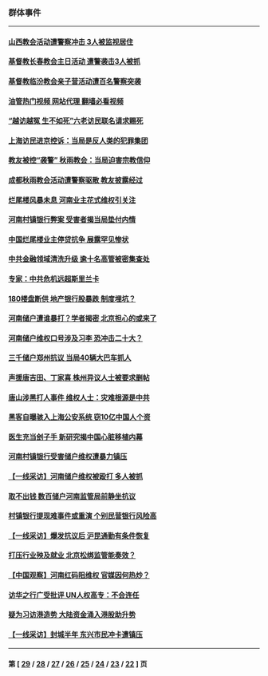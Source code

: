 ### 群体事件
---
#### [山西教会活动遭警察冲击 3人被监视居住](../../pages/ncid279/n13808966.md?08251645) 
#### [基督教长春教会主日活动 遭警袭击3人被抓](../../pages/ncid279/n13806935.md?08251645) 
#### [基督教临汾教会亲子营活动遭百名警察突袭](../../pages/ncid279/n13806527.md?08251645) 
#### [油管热门视频 网站代理 翻墙必看视频](http://209.222.30.114:81/youtube.html?08251645)
#### [“越访越冤 生不如死”六老访民联名请求赐死](../../pages/ncid279/n13805907.md?08251645) 
#### [上海访民进京控诉：当局是反人类的犯罪集团](../../pages/ncid279/n13803858.md?08251645) 
#### [教友被控“袭警” 秋雨教会：当局迫害宗教信仰](../../pages/ncid279/n13803563.md?08251645) 
#### [成都秋雨教会活动遭警察驱散 教友披露经过](../../pages/ncid279/n13802541.md?08251645) 
#### [烂尾楼风暴未息 河南业主花式维权引关注](../../pages/ncid279/n13794519.md?08251645) 
#### [河南村镇银行弊案 受害者揭当局垫付内情](../../pages/ncid279/n13791990.md?08251645) 
#### [中国烂尾楼业主停贷抗争 展露罕见惨状](../../pages/ncid279/n13787794.md?08251645) 
#### [中共金融领域清洗升级 逾十名高管被密集查处](../../pages/ncid279/n13782694.md?08251645) 
#### [专家：中共危机远超斯里兰卡](../../pages/ncid279/n13782248.md?08251645) 
#### [180楼盘断供 地产银行股暴跌 制度埋坑？](../../pages/ncid279/n13780778.md?08251645) 
#### [河南储户遭谁暴打？学者揭密 北京担心的或来了](../../pages/ncid279/n13779407.md?08251645) 
#### [河南储户维权口号涉及习李 恐冲击二十大？](../../pages/ncid279/n13778148.md?08251645) 
#### [三千储户郑州抗议 当局40辆大巴车抓人](../../pages/ncid279/n13777593.md?08251645) 
#### [声援唐吉田、丁家喜 株州异议人士被要求删帖](../../pages/ncid279/n13775534.md?08251645) 
#### [唐山涉黑打人事件 维权人士：灾难根源是中共](../../pages/ncid279/n13773534.md?08251645) 
#### [黑客自曝骇入上海公安系统 窃10亿中国人个资](../../pages/ncid279/n13773395.md?08251645) 
#### [医生充当刽子手 新研究揭中国心脏移植内幕](../../pages/ncid279/n13772291.md?08251645) 
#### [河南村镇银行受害储户维权遭暴力镇压](../../pages/ncid279/n13770841.md?08251645) 
#### [【一线采访】河南储户维权被殴打 多人被抓](../../pages/ncid279/n13768629.md?08251645) 
#### [取不出钱 数百储户河南监管局前静坐抗议](../../pages/ncid279/n13767198.md?08251645) 
#### [村镇银行提现难事件或重演 个别民营银行风险高](../../pages/ncid279/n13764495.md?08251645) 
#### [【一线采访】爆发抗议后 沪昆通勤有条件恢复](../../pages/ncid279/n13763504.md?08251645) 
#### [打压行业殃及就业 北京松绑监管能奏效？](../../pages/ncid279/n13761130.md?08251645) 
#### [【中国观察】河南红码阻维权 官媒因何热炒？](../../pages/ncid279/n13760146.md?08251645) 
#### [访华之行广受批评 UN人权高专：不会连任](../../pages/ncid279/n13758655.md?08251645) 
#### [疑为习访港造势 大陆资金涌入港股助升势](../../pages/ncid279/n13756127.md?08251645) 
#### [【一线采访】封城半年 东兴市民冲卡遭镇压](../../pages/ncid279/n13754277.md?08251645) 

---
#### 第 [ [29](./29.md?08251645) / [28](./28.md?08251645) / [27](./27.md?08251645) / [26](./26.md?08251645) / [25](./25.md?08251645) / [24](./24.md?08251645) / [23](./23.md?08251645) / [22](./22.md?08251645) ] 页
